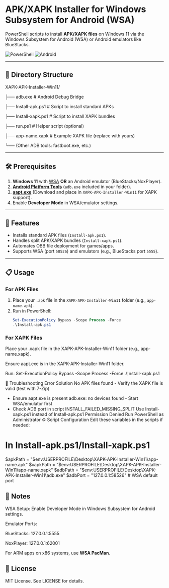# APK/XAPK Installer for Windows Subsystem for Android (WSA)

PowerShell scripts to install **APK/XAPK files** on Windows 11 via the Windows Subsystem for Android (WSA) or Android emulators like BlueStacks.

![PowerShell](https://img.shields.io/badge/PowerShell-%235391FE.svg?logo=powershell&logoColor=white)
![Android](https://img.shields.io/badge/Android-3DDC84?logo=android&logoColor=white)

---

## 📂 Directory Structure

XAPK-APK-Installer-Win11/

├── adb.exe # Android Debug Bridge

├── Install-apk.ps1 # Script to install standard APKs

├── Install-xapk.ps1 # Script to install XAPK bundles

├── run.ps1 # Helper script (optional)

├── app-name.xapk # Example XAPK file (replace with yours)

└── (Other ADB tools: fastboot.exe, etc.)

---

## 🛠️ Prerequisites
1. **Windows 11** with [WSA](https://learn.microsoft.com/en-us/windows/android/wsa/) **OR** an Android emulator (BlueStacks/NoxPlayer).
2. **[Android Platform Tools](https://developer.android.com/studio/releases/platform-tools)** (`adb.exe` included in your folder).
3. **[aapt.exe](https://github.com/rendiix/aapt-static)** (Download and place in `XAPK-APK-Installer-Win11` for XAPK support).
4. Enable **Developer Mode** in WSA/emulator settings.

---

## 🚀 Features
- Installs standard APK files (`Install-apk.ps1`).
- Handles split APK/XAPK bundles (`Install-xapk.ps1`).
- Automates OBB file deployment for games/apps.
- Supports WSA (port `58526`) and emulators (e.g., BlueStacks port `5555`).

---

## 📋 Usage

### For APK Files
1. Place your `.apk` file in the `XAPK-APK-Installer-Win11` folder (e.g., `app-name.apk`).
2. Run in PowerShell:
   ```powershell
   Set-ExecutionPolicy Bypass -Scope Process -Force
   .\Install-apk.ps1

### For XAPK Files
Place your .xapk file in the XAPK-APK-Installer-Win11 folder (e.g., app-name.xapk).

Ensure aapt.exe is in the XAPK-APK-Installer-Win11 folder.

Run:
Set-ExecutionPolicy Bypass -Scope Process -Force
.\Install-xapk.ps1

🔧 Troubleshooting
Error	Solution
No APK files found	- Verify the XAPK file is valid (test with 7-Zip)
- Ensure aapt.exe is present
adb.exe: no devices found	- Start WSA/emulator first
- Check ADB port in script
INSTALL_FAILED_MISSING_SPLIT	Use Install-xapk.ps1 instead of Install-apk.ps1
Permission Denied	Run PowerShell as Administrator
⚙️ Script Configuration
Edit these variables in the scripts if needed:

# In Install-apk.ps1/Install-xapk.ps1
$apkPath = "$env:USERPROFILE\Desktop\XAPK-APK-Installer-Win11\app-name.apk"
$xapkPath = "$env:USERPROFILE\Desktop\XAPK-APK-Installer-Win11\app-name.xapk"
$adbPath = "$env:USERPROFILE\Desktop\XAPK-APK-Installer-Win11\adb.exe"
$adbPort = "127.0.0.1:58526"  # WSA default port


## 📝 Notes
WSA Setup: Enable Developer Mode in Windows Subsystem for Android settings.

Emulator Ports:

BlueStacks: 127.0.0.1:5555

NoxPlayer: 127.0.0.1:62001

For ARM apps on x86 systems, use **WSA PacMan**.


## 📜 License

MIT License. See LICENSE for details.
